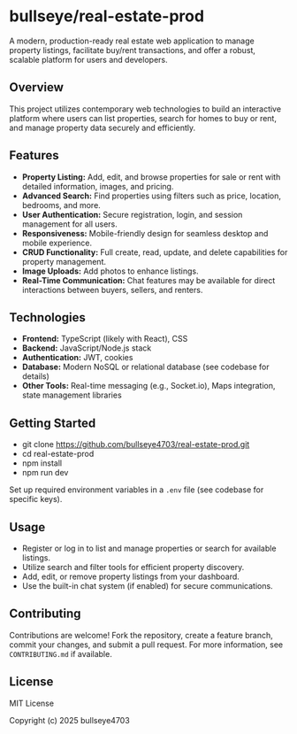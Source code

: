 # bullseye/real-estate-prod

A modern, production-ready real estate web application to manage property listings, facilitate buy/rent transactions, and offer a robust, scalable platform for users and developers.

## Overview

This project utilizes contemporary web technologies to build an interactive platform where users can list properties, search for homes to buy or rent, and manage property data securely and efficiently.

## Features

- **Property Listing:** Add, edit, and browse properties for sale or rent with detailed information, images, and pricing.
- **Advanced Search:** Find properties using filters such as price, location, bedrooms, and more.
- **User Authentication:** Secure registration, login, and session management for all users.
- **Responsiveness:** Mobile-friendly design for seamless desktop and mobile experience.
- **CRUD Functionality:** Full create, read, update, and delete capabilities for property management.
- **Image Uploads:** Add photos to enhance listings.
- **Real-Time Communication:** Chat features may be available for direct interactions between buyers, sellers, and renters.

## Technologies

- **Frontend:** TypeScript (likely with React), CSS
- **Backend:** JavaScript/Node.js stack
- **Authentication:** JWT, cookies
- **Database:** Modern NoSQL or relational database (see codebase for details)
- **Other Tools:** Real-time messaging (e.g., Socket.io), Maps integration, state management libraries

## Getting Started
- git clone https://github.com/bullseye4703/real-estate-prod.git
- cd real-estate-prod
- npm install
- npm run dev


Set up required environment variables in a `.env` file (see codebase for specific keys).

## Usage

- Register or log in to list and manage properties or search for available listings.
- Utilize search and filter tools for efficient property discovery.
- Add, edit, or remove property listings from your dashboard.
- Use the built-in chat system (if enabled) for secure communications.

## Contributing

Contributions are welcome! Fork the repository, create a feature branch, commit your changes, and submit a pull request. For more information, see `CONTRIBUTING.md` if available.

## License

MIT License

Copyright (c) 2025 bullseye4703




